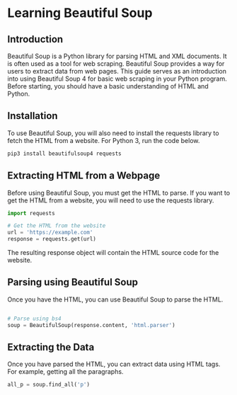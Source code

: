 # Learning Beautiful Soup



## Introduction
Beautiful Soup is a Python library for parsing HTML and XML documents. It is often used as a tool for web scraping. Beautiful Soup provides a way for users to extract data from web pages. This guide serves as an introduction into using Beautiful Soup 4 for basic web scraping in your Python program. Before starting, you should have a basic understanding of HTML and Python.

## Installation
To use Beautiful Soup, you will also need to install the requests library to fetch the HTML from a website. For Python 3, run the code below.

```bash
pip3 install beautifulsoup4 requests
```

## Extracting HTML from a Webpage
Before using Beautiful Soup, you must get the HTML to parse. If you want to get the HTML from a website, you will need to use the requests library.

```python
import requests

# Get the HTML from the website
url = 'https://example.com'
response = requests.get(url)
```

The resulting response object will contain the HTML source code for the website.

## Parsing using Beautiful Soup
Once you have the HTML, you can use Beautiful Soup to parse the HTML.
```python

# Parse using bs4
soup = BeautifulSoup(response.content, 'html.parser')
```

## Extracting the Data
Once you have parsed the HTML, you can extract data using HTML tags. For example, getting all the paragraphs.

```python
all_p = soup.find_all('p')
```

